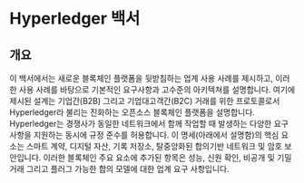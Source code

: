 # Hyperledger 백서

## 개요

이 백서에서는 새로운 블록체인 플랫폼을 뒷받침하는 업계 사용 사례를 제시하고, 이러한 사용 사례를 바탕으로 기본적인 요구사항과 고수준의 아키텍쳐를 설명합니다.
여기에 제시된 설계는 기업간(B2B) 그리고 기업대고객간(B2C) 거래를 위한 프로토콜로서 Hyperledger라 불리는 진화하는 오픈소스 블록체인 플랫폼을 설명합니다.
Hyperledger는 경쟁사가 동일한 네트워크에서 함께 작업할 때 발생하는 다양한 요구 사항을 지원하는 동시에 규정 준수를 허용합니다.
이 명세(아래에서 설명함)의 핵심 요소는 스마트 계약, 디지털 자산, 기록 저장소, 탈중앙화된 합의기반 네트워크 및 암호 보안입니다.
이러한 블록체인 주요 요소에 추가된 항목은 성능, 신원 확인, 비공개 및 기밀 거래 그리고 플러그 가능한 합의 모델에 대한 업계 요구 사항입니다.

